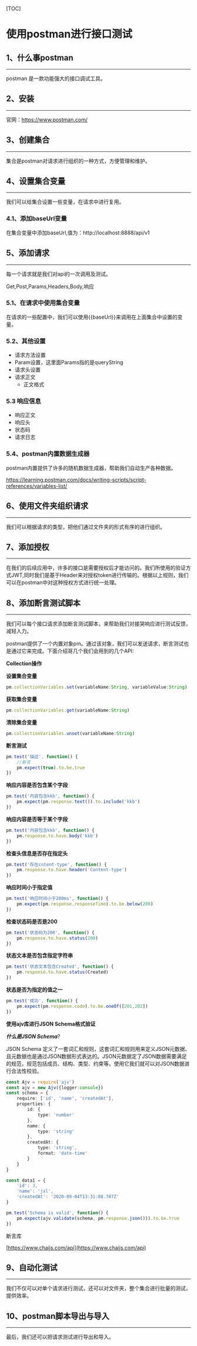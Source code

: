 [TOC]

# 使用postman进行接口测试

## 1、什么事postman

----

postman 是一款功能强大的接口调试工具。

## 2、安装

----

官网：https://www.postman.com/

## 3、创建集合

----

集合是postman对请求进行组织的一种方式，方便管理和维护。

## 4、设置集合变量

----

我们可以给集合设置一些变量，在请求中进行复用。

### 4.1、添加baseUrl变量

在集合变量中添加baseUrl,值为：http://localhost:8888/api/v1

## 5、添加请求

----

每一个请求就是我们对api的一次调用及测试。

Get,Post,Params,Headers,Body,响应

### 5.1、在请求中使用集合变量

在请求的一些配置中，我们可以使用{{baseUrl}}来调用在上面集合中设置的变量。

### 5.2、其他设置

- 请求方法设置
- Param设置，这里面Params指的是queryString
- 请求头设置
- 请求正文
  - 正文格式

### 5.3 响应信息

- 响应正文
- 响应头
- 状态码
- 请求日志

### 5.4、postman内置数据生成器

postman内置提供了许多的随机数据生成器，帮助我们自动生产各种数据。

https://learning.postman.com/docs/writing-scripts/script-references/variables-list/

## 6、使用文件夹组织请求

----

我们可以根据请求的类型，把他们通过文件夹的形式有序的进行组织。

## 7、添加授权

------

在我们的后续应用中，许多的接口是需要授权后才能访问的。我们所使用的验证方式JWT,同时我们是基于Header来对授权token进行传输的。根据以上规则，我们可以在postman中对这种授权方式进行统一处理。

## 8、添加断言测试脚本

----

我们可以每个接口请求添加断言测试脚本，来帮助我们对接哭响应进行测试反馈，减轻人力。

postman提供了一个内置对象pm。通过该对象，我们可以发送请求，断言测试也是通过它来完成。下面介绍哥几个我们会用到的几个API:

**Collection操作**

**设置集合变量**

```typescript
pm.collectionVariables.set(variableName:String, variableValue:String)
```

**获取集合变量**

```typescript
pm.collectionVariables.get(variableName:String)
```

**清除集合变量** 

```typescript
pm.collectionVariables.unset(variableName:String)
```

**断言测试**

```typescript
pm.test('描述', function() {
    //断言
    pm.expect(true).to.be.true
})
```

**响应内容是否包含某个字段**

```typescript
pm.test('内容包含kkb', function() {
    pm.expect(pm.response.text()).to.include('kkb')
})
```

**响应内容是否等于某个字段**

```typescript
pm.test('内容包含kkb', function() {
    pm.response.to.have.body('kkb')
})
```

**检查头信息是否存在指定头**

```typescript
pm.test('存在cntent-type', function() {
	pm.response.to.have.header('Content-type')
})
```

**响应时间小于指定值**

```typescript
pm.test('响应时间小于200ms', function() {
	pm.expect(pm.response.responseTime).to.be.below(200)
})
```

**检查状态码是否是200**

```typescript
pm.test('状态码为200', function() {
	pm.response.to.have.status(200)
})
```

**状态文本是否包含指定字符串**

```typescript
pm.test('状态文本包含Created', function() {
	pm.response.to.have.status(Created)
})
```

**状态是否为指定的值之一**

```typescript
pm.test('成功', function() {
	pm.expect(pm.response.code).to.be.oneOf([201,202])
})
```

**使用ajv库进行JSON Schema格式验证**

***什么是JSON Schema***?

JSON Schema 定义了一套词汇和规则，这套词汇和规则用来定义JSON元数据、且元数据也是通过JSON数据形式表达的。JSON元数据定了JSON数据需要满足的规范，规范包括成员、结构、类型、约束等。使用它我们就可以对JSON数据进行合法性校验。

```typescript
const Ajv = require('ajv')
const ajv = new Ajv({logger:console})
const schema = {
    require: ['id', 'name', 'createdAt'],
    properties: {
        id: {
            type: 'number'
        },
        name: {
            type: 'string'
        },
        createdAt: {
            type: 'string',
            format: 'date-time'
        }
    }
}

const data1 = {
    'id': 3,
    'name': 'jxl',
    'createdAt': '2020-09-04T13:31:08.707Z'
}

pm.test('Schema is valid', function() {
    pm.expect(ajv.validate(schema, pm.response.json())).to.be.true
})
```

断言库

[https://www.chaijs.com/api](https://www.chaijs.com/api)

## 9、自动化测试

-----

我们不仅可以对单个请求进行测试，还可以对文件夹，整个集合进行批量的测试，提供效率。

## 10、postman脚本导出与导入

----

最后，我们还可以把请求测试进行导出和导入。